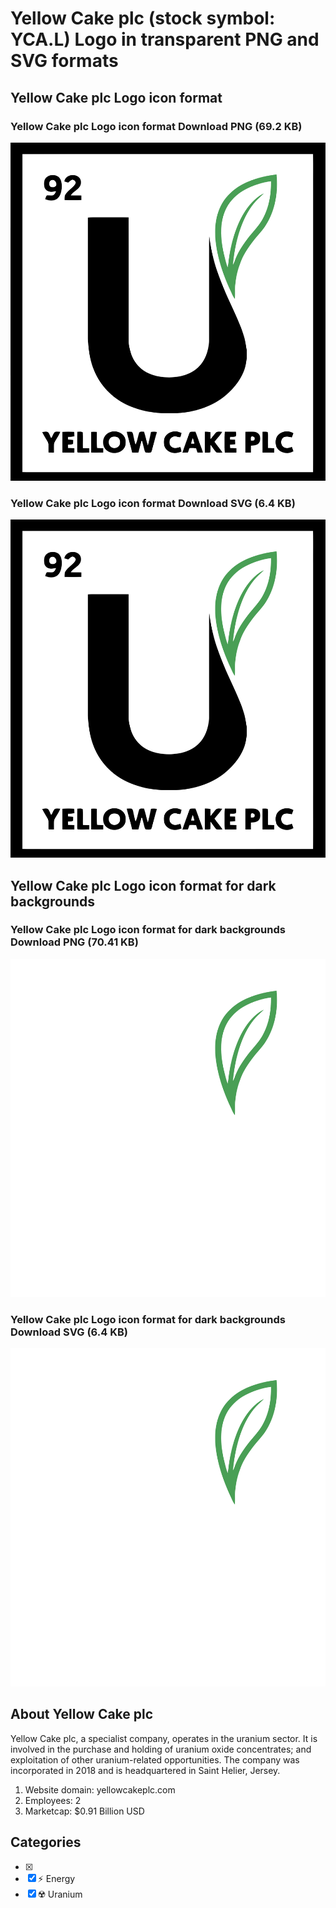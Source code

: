 # Yellow Cake plc (stock symbol: YCA.L) Logo in transparent PNG and SVG formats

## Yellow Cake plc Logo icon format

### Yellow Cake plc Logo icon format Download PNG (69.2 KB)

![Yellow Cake plc Logo icon format Download PNG (69.2 KB)](/img/orig/YCA.L-968d098d.png)

### Yellow Cake plc Logo icon format Download SVG (6.4 KB)

![Yellow Cake plc Logo icon format Download SVG (6.4 KB)](/img/orig/YCA.L-b2d3f519.svg)

## Yellow Cake plc Logo icon format for dark backgrounds

### Yellow Cake plc Logo icon format for dark backgrounds Download PNG (70.41 KB)

![Yellow Cake plc Logo icon format for dark backgrounds Download PNG (70.41 KB)](/img/orig/YCA.L.D-dc42e6cb.png)

### Yellow Cake plc Logo icon format for dark backgrounds Download SVG (6.4 KB)

![Yellow Cake plc Logo icon format for dark backgrounds Download SVG (6.4 KB)](/img/orig/YCA.L.D-f89afb71.svg)

## About Yellow Cake plc

Yellow Cake plc, a specialist company, operates in the uranium sector. It is involved in the purchase and holding of uranium oxide concentrates; and exploitation of other uranium-related opportunities. The company was incorporated in 2018 and is headquartered in Saint Helier, Jersey.

1. Website domain: yellowcakeplc.com
2. Employees: 2
3. Marketcap: $0.91 Billion USD


## Categories
- [x] 
- [x] ⚡ Energy
- [x] ☢️ Uranium
